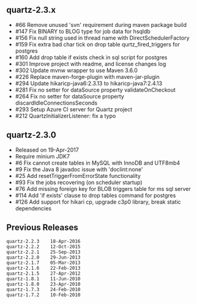 ## quartz-2.3.x

* #66 Remove unused 'svn' requirement during maven package build
* #147 Fix BINARY to BLOG type for job data for hsqldb
* #156 Fix null string used in thread name with DirectSchedulerFactory
* #159 Fix extra bad char tick on drop table qurtz_fired_triggers for postgres
* #160 Add drop table if exists check in sql script for postgres
* #301 Improve project with readme, and license changes log
* #302 Update mvnw wrapper to use Maven 3.6.0
* #226 Replace maven-forge-plugin with maven-jar-plugin
* #294 Update hikaricp-java6:2.3.13 to hikaricp-java7:2.4.13
* #281 Fix no setter for dataSource property validateOnCheckout
* #264 Fix no setter for dataSource property discardIdleConnectionsSeconds
* #293 Setup Azure CI server for Quartz project
* #212 QuartzInitializerListener: fix a typo

## quartz-2.3.0

* Released on 19-Apr-2017
* Require minium JDK7
* #6 Fix cannot create tables in MySQL with InnoDB and UTF8mb4
* #9 Fix the Java 8 javadoc issue with 'doclint:none'
* #25 Add resetTriggerFromErrorState functionality
* #93 Fix the jobs recovering (on scheduler startup)
* #76 Add missing foreign key for BLOB triggers table for ms sql server
* #114 Add 'if exists' clause to drop tables command for postgres
* #126 Add support for hikari cp, upgrade c3p0 library, break static dependencies

## Previous Releases

```
quartz-2.2.3 	18-Apr-2016
quartz-2.2.2 	12-Oct-2015
quartz-2.2.1 	25-Sep-2013
quartz-2.2.0 	29-Jun-2013
quartz-2.1.7 	05-Mar-2013
quartz-2.1.6 	22-Feb-2013
quartz-2.1.5 	27-Apr-2012
quartz-1.8.1 	11-Jun-2010
quartz-1.8.0 	23-Apr-2010
quartz-1.7.3 	24-Feb-2010
quartz-1.7.2 	10-Feb-2010 
```